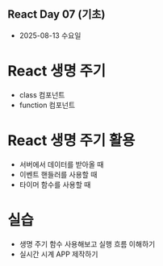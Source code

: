 
## React Day 07 (기초)
- 2025-08-13 수요일

# React 생명 주기
- class 컴포넌트
- function 컴포넌트

# React 생명 주기 활용
- 서버에서 데이터를 받아올 때
- 이벤트 핸들러를 사용할 때
- 타이머 함수를 사용할 때

# 실습
- 생명 주기 함수 사용해보고 실행 흐름 이해하기
- 실시간 시계 APP 제작하기
